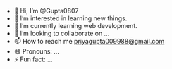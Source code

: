 - 👋 Hi, I’m @Gupta0807
- 👀 I’m interested in learning new things.
- 🌱 I’m currently learning web development.
- 💞️ I’m looking to collaborate on ...
- 📫 How to reach me priyagupta009988@gmail.com
- 😄 Pronouns: ...
- ⚡ Fun fact: ...

<!---
Gupta0807/Gupta0807 is a ✨ special ✨ repository because its `README.md` (this file) appears on your GitHub profile.
You can click the Preview link to take a look at your changes.
--->
